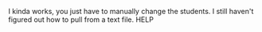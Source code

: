 I kinda works, you just have to manually change the students. I still haven't figured out how to pull from a text file. HELP